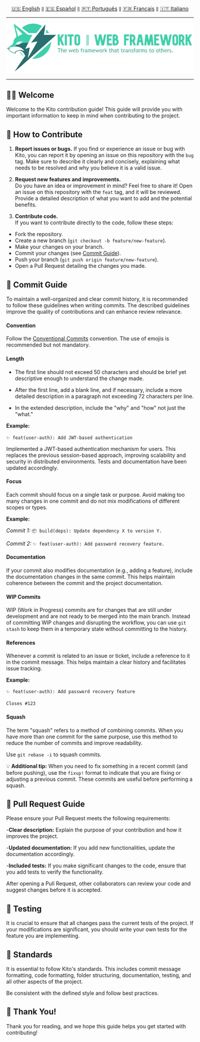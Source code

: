 <div align="center">

[🇺🇸 English](./CONTRIBUTING.md) `‖` [🇪🇸 Español](./docs/español/CONTRIBUTING.md)
`‖` [🇵🇹 Português](./docs/portugues/CONTRIBUTING.md) `‖`
[🇫🇷 Français](./docs/francais/CONTRIBUTING.md) `‖`
[🇮🇹 Italiano](./docs/italiano/CONTRIBUTING.md)

<hr />

<img src="./public/static/banners/kito_banner_en.png" alt="Kito Banner" />

<hr />

</div>

## 🙌🏼 Welcome

Welcome to the Kito contribution guide! This guide will provide you with
important information to keep in mind when contributing to the project.

## 🌸 How to Contribute

1. **Report issues or bugs.** If you find or experience an issue or bug with
   Kito, you can report it by opening an issue on this repository with the `bug`
   tag. Make sure to describe it clearly and concisely, explaining what needs to
   be resolved and why you believe it is a valid issue.

2. **Request new features and improvements.**\
   Do you have an idea or improvement in mind? Feel free to share it! Open an
   issue on this repository with the `feat` tag, and it will be reviewed.
   Provide a detailed description of what you want to add and the potential
   benefits.

3. **Contribute code.**\
   If you want to contribute directly to the code, follow these steps:

- Fork the repository.
- Create a new branch (`git checkout -b feature/new-feature`).
- Make your changes on your branch.
- Commit your changes (see [Commit Guide](#-commit-guide)).
- Push your branch (`git push origin feature/new-feature`).
- Open a Pull Request detailing the changes you made.

## 📕 Commit Guide

To maintain a well-organized and clear commit history, it is recommended to
follow these guidelines when writing commits. The described guidelines improve
the quality of contributions and can enhance review relevance.

#### Convention

Follow the [Conventional Commits](https://conventionalcommits.org) convention.
The use of emojis is recommended but not mandatory.

#### Length

- The first line should not exceed 50 characters and should be brief yet
  descriptive enough to understand the change made.

- After the first line, add a blank line, and if necessary, include a more
  detailed description in a paragraph not exceeding 72 characters per line.

- In the extended description, include the "why" and "how" not just the "what."

**Example:**

`✨ feat(user-auth): Add JWT-based authentication`

Implemented a JWT-based authentication mechanism for users. This replaces the
previous session-based approach, improving scalability and security in
distributed environments. Tests and documentation have been updated accordingly.

#### Focus

Each commit should focus on a single task or purpose. Avoid making too many
changes in one commit and do not mix modifications of different scopes or types.

**Example:**

_Commit 1:_ `📦 build(deps): Update dependency X to version Y.`

_Commit 2:_ `✨ feat(user-auth): Add password recovery feature.`

#### Documentation

If your commit also modifies documentation (e.g., adding a feature), include the
documentation changes in the same commit. This helps maintain coherence between
the commit and the project documentation.

#### WIP Commits

WIP (Work in Progress) commits are for changes that are still under development
and are not ready to be merged into the main branch. Instead of committing WIP
changes and disrupting the workflow, you can use `git stash` to keep them in a
temporary state without committing to the history.

#### References

Whenever a commit is related to an issue or ticket, include a reference to it in
the commit message. This helps maintain a clear history and facilitates issue
tracking.

**Example:**

```
✨ feat(user-auth): Add password recovery feature

Closes #123
```

#### Squash

The term "squash" refers to a method of combining commits. When you have more
than one commit for the same purpose, use this method to reduce the number of
commits and improve readability.

Use `git rebase -i` to squash commits.

💡 **Additional tip:** When you need to fix something in a recent commit (and
before pushing), use the `fixup!` format to indicate that you are fixing or
adjusting a previous commit. These commits are useful before performing a
squash.

## 👷 Pull Request Guide

Please ensure your Pull Request meets the following requirements:

-**Clear description:** Explain the purpose of your contribution and how it
improves the project.

-**Updated documentation:** If you add new functionalities, update the
documentation accordingly.

-**Included tests:** If you make significant changes to the code, ensure that
you add tests to verify the functionality.

After opening a Pull Request, other collaborators can review your code and
suggest changes before it is accepted.

## 🚧 Testing

It is crucial to ensure that all changes pass the current tests of the project.
If your modifications are significant, you should write your own tests for the
feature you are implementing.

## 🎩 Standards

It is essential to follow Kito's standards. This includes commit message
formatting, code formatting, folder structuring, documentation, testing, and all
other aspects of the project.

Be consistent with the defined style and follow best practices.

## 🎉 Thank You!

Thank you for reading, and we hope this guide helps you get started with
contributing!
